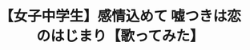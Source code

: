 ---
title: "【女子中学生】感情込めて 嘘つきは恋のはじまり【歌ってみた】"
youtube_video_id: "QXlsQn111cI"
work_category: "Mix"
---
